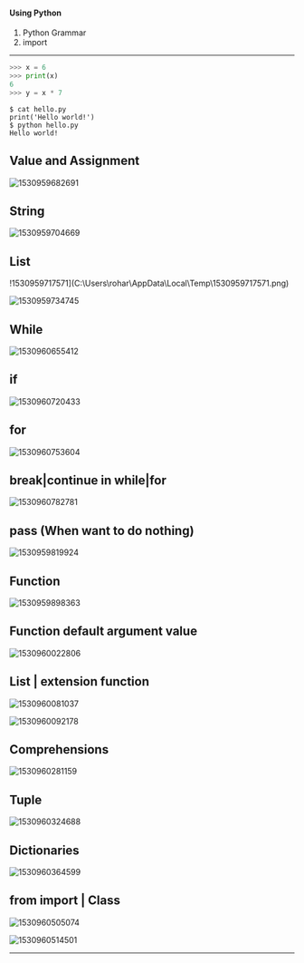 #### Using Python

1. Python Grammar
2. import



---



```python
>>> x = 6
>>> print(x)
6
>>> y = x * 7
```





```shell
$ cat hello.py
print('Hello world!')
$ python hello.py
Hello world!

```



## Value and Assignment

![1530959682691](C:\Users\rohar\AppData\Local\Temp\1530959682691.png)





## String 

![1530959704669](C:\Users\rohar\AppData\Local\Temp\1530959704669.png)



## List

!1530959717571](C:\Users\rohar\AppData\Local\Temp\1530959717571.png)



![1530959734745](C:\Users\rohar\AppData\Local\Temp\1530959734745.png)



## While

![1530960655412](C:\Users\rohar\AppData\Local\Temp\1530960655412.png)

## if



![1530960720433](C:\Users\rohar\AppData\Local\Temp\1530960720433.png)



## for

![1530960753604](C:\Users\rohar\AppData\Local\Temp\1530960753604.png)



## break|continue  in  while|for

![1530960782781](C:\Users\rohar\AppData\Local\Temp\1530960782781.png)

## pass    (When want to do nothing)



![1530959819924](C:\Users\rohar\AppData\Local\Temp\1530959819924.png)

## Function

![1530959898363](C:\Users\rohar\AppData\Local\Temp\1530959898363.png)

## Function default argument value

![1530960022806](C:\Users\rohar\AppData\Local\Temp\1530960022806.png)



## List  | extension function

![1530960081037](C:\Users\rohar\AppData\Local\Temp\1530960081037.png)

![1530960092178](C:\Users\rohar\AppData\Local\Temp\1530960092178.png)

## Comprehensions

![1530960281159](C:\Users\rohar\AppData\Local\Temp\1530960281159.png)



## Tuple

![1530960324688](C:\Users\rohar\AppData\Local\Temp\1530960324688.png)



## Dictionaries

![1530960364599](C:\Users\rohar\AppData\Local\Temp\1530960364599.png)



## from import    |     Class

![1530960505074](C:\Users\rohar\AppData\Local\Temp\1530960505074.png)

![1530960514501](C:\Users\rohar\AppData\Local\Temp\1530960514501.png)

----

